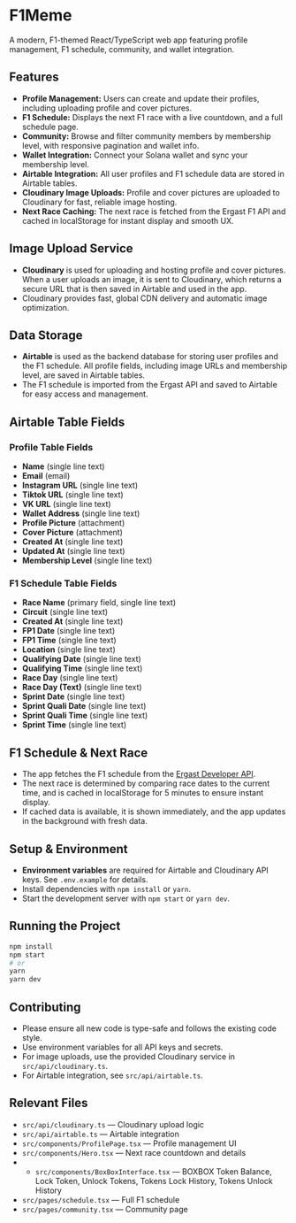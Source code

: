# F1Meme

A modern, F1-themed React/TypeScript web app featuring profile management, F1 schedule, community, and wallet integration.

## Features
- **Profile Management:** Users can create and update their profiles, including uploading profile and cover pictures.
- **F1 Schedule:** Displays the next F1 race with a live countdown, and a full schedule page.
- **Community:** Browse and filter community members by membership level, with responsive pagination and wallet info.
- **Wallet Integration:** Connect your Solana wallet and sync your membership level.
- **Airtable Integration:** All user profiles and F1 schedule data are stored in Airtable tables.
- **Cloudinary Image Uploads:** Profile and cover pictures are uploaded to Cloudinary for fast, reliable image hosting.
- **Next Race Caching:** The next race is fetched from the Ergast F1 API and cached in localStorage for instant display and smooth UX.

## Image Upload Service
- **Cloudinary** is used for uploading and hosting profile and cover pictures. When a user uploads an image, it is sent to Cloudinary, which returns a secure URL that is then saved in Airtable and used in the app.
- Cloudinary provides fast, global CDN delivery and automatic image optimization.

## Data Storage
- **Airtable** is used as the backend database for storing user profiles and the F1 schedule. All profile fields, including image URLs and membership level, are saved in Airtable tables.
- The F1 schedule is imported from the Ergast API and saved to Airtable for easy access and management.

## Airtable Table Fields

### Profile Table Fields
- **Name** (single line text)
- **Email** (email)
- **Instagram URL** (single line text)
- **Tiktok URL** (single line text)
- **VK URL** (single line text)
- **Wallet Address** (single line text)
- **Profile Picture** (attachment)
- **Cover Picture** (attachment)
- **Created At** (single line text)
- **Updated At** (single line text)
- **Membership Level** (single line text)

### F1 Schedule Table Fields
- **Race Name** (primary field, single line text)
- **Circuit** (single line text)
- **Created At** (single line text)
- **FP1 Date** (single line text)
- **FP1 Time** (single line text)
- **Location** (single line text)
- **Qualifying Date** (single line text)
- **Qualifying Time** (single line text)
- **Race Day** (single line text)
- **Race Day (Text)** (single line text)
- **Sprint Date** (single line text)
- **Sprint Quali Date** (single line text)
- **Sprint Quali Time** (single line text)
- **Sprint Time** (single line text)

## F1 Schedule & Next Race
- The app fetches the F1 schedule from the [Ergast Developer API](https://ergast.com/mrd/).
- The next race is determined by comparing race dates to the current time, and is cached in localStorage for 5 minutes to ensure instant display.
- If cached data is available, it is shown immediately, and the app updates in the background with fresh data.

## Setup & Environment
- **Environment variables** are required for Airtable and Cloudinary API keys. See `.env.example` for details.
- Install dependencies with `npm install` or `yarn`.
- Start the development server with `npm start` or `yarn dev`.

## Running the Project
```bash
npm install
npm start
# or
yarn
yarn dev
```

## Contributing
- Please ensure all new code is type-safe and follows the existing code style.
- Use environment variables for all API keys and secrets.
- For image uploads, use the provided Cloudinary service in `src/api/cloudinary.ts`.
- For Airtable integration, see `src/api/airtable.ts`.

## Relevant Files
- `src/api/cloudinary.ts` — Cloudinary upload logic
- `src/api/airtable.ts` — Airtable integration
- `src/components/ProfilePage.tsx` — Profile management UI
- `src/components/Hero.tsx` — Next race countdown and details
- - `src/components/BoxBoxInterface.tsx` — BOXBOX Token Balance, Lock Token, Unlock Tokens, Tokens Lock History, Tokens Unlock History
- `src/pages/schedule.tsx` — Full F1 schedule
- `src/pages/community.tsx` — Community page


